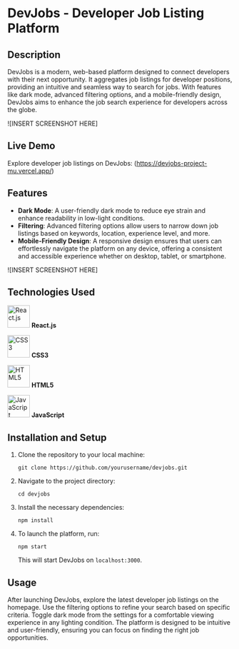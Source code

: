 
# DevJobs - Developer Job Listing Platform

## Description

DevJobs is a modern, web-based platform designed to connect developers with their next opportunity. It aggregates job listings for developer positions, providing an intuitive and seamless way to search for jobs. With features like dark mode, advanced filtering options, and a mobile-friendly design, DevJobs aims to enhance the job search experience for developers across the globe.

![INSERT SCREENSHOT HERE]

## Live Demo

Explore developer job listings on DevJobs: (https://devjobs-project-mu.vercel.app/)


## Features

- **Dark Mode**: A user-friendly dark mode to reduce eye strain and enhance readability in low-light conditions.
- **Filtering**: Advanced filtering options allow users to narrow down job listings based on keywords, location, experience level, and more.
- **Mobile-Friendly Design**: A responsive design ensures that users can effortlessly navigate the platform on any device, offering a consistent and accessible experience whether on desktop, tablet, or smartphone.

![INSERT SCREENSHOT HERE]

## Technologies Used

<img src="https://reactjs.org/logo-og.png" width="50" alt="React.js"> **React.js**

<img src="https://upload.wikimedia.org/wikipedia/commons/d/d5/CSS3_logo_and_wordmark.svg" width="50" alt="CSS3"> **CSS3**

<img src="https://upload.wikimedia.org/wikipedia/commons/6/61/HTML5_logo_and_wordmark.svg" width="50" alt="HTML5"> **HTML5**

<img src="https://upload.wikimedia.org/wikipedia/commons/6/6a/JavaScript-logo.png" width="50" alt="JavaScript"> **JavaScript**

## Installation and Setup

1. Clone the repository to your local machine:
    ```
    git clone https://github.com/yourusername/devjobs.git
    ```
2. Navigate to the project directory:
    ```
    cd devjobs
    ```
3. Install the necessary dependencies:
    ```
    npm install
    ```
4. To launch the platform, run:
    ```
    npm start
    ```
    This will start DevJobs on `localhost:3000`.

## Usage

After launching DevJobs, explore the latest developer job listings on the homepage. Use the filtering options to refine your search based on specific criteria. Toggle dark mode from the settings for a comfortable viewing experience in any lighting condition. The platform is designed to be intuitive and user-friendly, ensuring you can focus on finding the right job opportunities.
